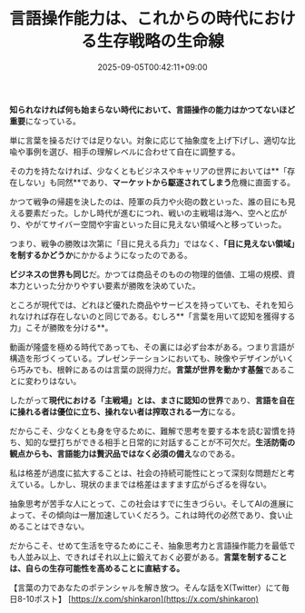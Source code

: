 ﻿---
title: "言語操作能力は、これからの時代における生存戦略の生命線"
date: 2025-09-05T00:42:11+09:00
draft: false
---

**知られなければ何も始まらない時代において、言語操作の能力はかつてないほど重要**になっている。

単に言葉を操るだけでは足りない。対象に応じて抽象度を上げ下げし、適切な比喩や事例を選び、相手の理解レベルに合わせて自在に調整する。

その力を持たなければ、少なくともビジネスやキャリアの世界においては**「存在しない」も同然**であり、**マーケットから駆逐されてしまう**危機に直面する。

かつて戦争の帰趨を決したのは、陸軍の兵力や火砲の数といった、誰の目にも見える要素だった。しかし時代が進むにつれ、戦いの主戦場は海へ、空へと広がり、やがてサイバー空間や宇宙といった目に見えない領域へと移っていった。

つまり、戦争の勝敗は次第に「目に見える兵力」ではなく、**「目に見えない領域」を制するかどうか**にかかるようになったのである。

**ビジネスの世界も同じ**だ。かつては商品そのものの物理的価値、工場の規模、資本力といった分かりやすい要素が勝敗を決めていた。

ところが現代では、どれほど優れた商品やサービスを持っていても、それを知られなければ存在しないのと同じである。むしろ**「言葉を用いて認知を獲得する力」こそが勝敗を分ける**。

動画が隆盛を極める時代であっても、その裏には必ず台本がある。つまり言語が構造を形づくっている。プレゼンテーションにおいても、映像やデザインがいくら巧みでも、根幹にあるのは言葉の説得力だ。**言葉が世界を動かす基盤**であることに変わりはない。

したがって**現代における「主戦場」とは、まさに認知の世界**であり、**言語を自在に操れる者は優位に立ち、操れない者は搾取される一方**になる。

だからこそ、少なくとも身を守るために、難解で思考を要する本を読む習慣を持ち、知的な壁打ちができる相手と日常的に対話することが不可欠だ。**生活防衛の観点からも、言語能力は贅沢品ではなく必須の備え**なのである。

私は格差が過度に拡大することは、社会の持続可能性にとって深刻な問題だと考えている。しかし、現状のままでは格差はますます広がらざるを得ない。

抽象思考が苦手な人にとって、この社会はすでに生きづらい。そしてAIの進展によって、その傾向は一層加速していくだろう。これは時代の必然であり、食い止めることはできない。

だからこそ、せめて生活を守るためにこそ、抽象思考力と言語操作能力を最低でも人並み以上、できればそれ以上に鍛えておく必要がある。**言葉を制することは、自らの生存可能性を高めることに直結する。**

【言葉の力であなたのポテンシャルを解き放つ。そんな話をX(Twitter）にて毎日8-10ポスト】
[https://x.com/shinkaron](https://x.com/shinkaron)